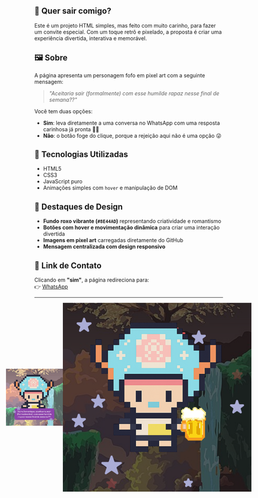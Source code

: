 ## 💌 Quer sair comigo?

Este é um projeto HTML simples, mas feito com muito carinho, para fazer um convite especial. Com um toque retrô e pixelado, a proposta é criar uma experiência divertida, interativa e memorável.

## 🖼️ Sobre

A página apresenta um personagem fofo em pixel art com a seguinte mensagem:

> _"Aceitaria sair (formalmente) com esse humilde rapaz nesse final de semana??"_

Você tem duas opções:

- **Sim**: leva diretamente a uma conversa no WhatsApp com uma resposta carinhosa já pronta 💬💘  
- **Não**: o botão foge do clique, porque a rejeição aqui não é uma opção 😜

## 🧠 Tecnologias Utilizadas

- HTML5  
- CSS3  
- JavaScript puro  
- Animações simples com `hover` e manipulação de DOM

## 🎨 Destaques de Design

- **Fundo roxo vibrante (`#8E44AD`)** representando criatividade e romantismo  
- **Botões com hover e movimentação dinâmica** para criar uma interação divertida  
- **Imagens em pixel art** carregadas diretamente do GitHub  
- **Mensagem centralizada com design responsivo**


## 📱 Link de Contato

Clicando em **"sim"**, a página redireciona para:  
👉 [WhatsApp](https://wa.me/5542999316819?text=sim%20gatinho%2C%20eu%20aceito%20ir%20em%20um%20encontro%20com%20vc%20%F0%9F%98%98%F0%9F%A5%B0)

---

<div style="display: flex; align-items: center; justify-content: center; height: 300">
  <img src="https://github.com/iuripedroso/Dear_Domenique/blob/main/imgs/img%20final%20domi%20-%201.png?raw=true" alt="Imagem do projeto" width="30%" />
  <img src="https://github.com/iuripedroso/Dear_Domenique/blob/main/imgs/img%20final%20domi%20-%202.png?raw=true" alt="Imagem do projeto 2" widht="30%" />
</div>




